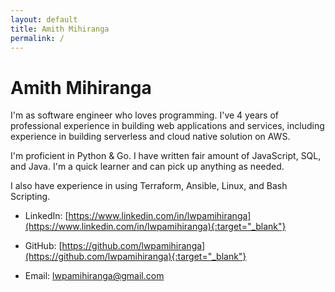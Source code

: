 ```yaml
---
layout: default
title: Amith Mihiranga 
permalink: /
---
```


# Amith Mihiranga 

I'm as software engineer who loves programming. I've 4 years of professional experience in building web applications and services, including experience in building serverless and cloud native solution on AWS. 

I'm proficient in Python & Go. I have written fair amount of JavaScript, SQL, and Java. I'm a quick learner and can pick up anything as needed.

I also have experience in using Terraform, Ansible, Linux, and Bash Scripting.

- LinkedIn: [https://www.linkedin.com/in/lwpamihiranga](https://www.linkedin.com/in/lwpamihiranga){:target="_blank"}

- GitHub: [https://github.com/lwpamihiranga](https://github.com/lwpamihiranga){:target="_blank"}

- Email: [lwpamihiranga@gmail.com](mailto:lwpamihiranga@gmail.com)
